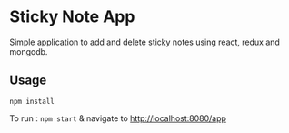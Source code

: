 # Sticky Note App

Simple application to add and delete sticky notes using react, redux and mongodb.

## Usage

`npm install`

To run : `npm start` & navigate to [http://localhost:8080/app](http://localhost:8080/app)
